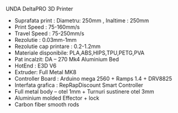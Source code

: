UNDA DeltaPRO 3D Printer  

-	Suprafata print : Diametru: 250mm , Inaltime : 250mm 
-	Print Speed : 75-160mm/s
-	Travel Speed : 75-250mm/s
-	Rezolutie  : 0.03mm-1mm
-	Rezolutie cap printare : 0.2-1.2mm
-	Materiale disponibile: PLA,ABS,HIPS,TPU,PETG,PVA
-	Pat incalzit:  DA – 270 Mk4 Aluminium Bed
-	HotEnd : E3D V6
-	Extruder: Full Metal MK8
-	Controller Board : Arduino mega 2560  + Ramps 1.4 + DRV8825
-	Interfata grafica : RepRapDiscount Smart Controller
-	Full metal body – otel 1mm + Turnuri sustinere otel 3mm
-	Aluminium molded Effector + lock
-	Carbon fiber smooth rods
